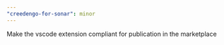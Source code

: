 ```yaml
---
"creedengo-for-sonar": minor
---
```


Make the vscode extension compliant for publication in the marketplace
